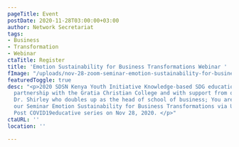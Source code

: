 ```yaml
---
pageTitle: Event
postDate: 2020-11-28T03:00:00+03:00
author: Network Secretariat
tags:
- Business
- Transformation
- Webinar
ctaTitle: Register
title: 'Emotion Sustainability for Business Transformations Webinar '
fImage: "/uploads/nov-28-zoom-seminar-emotion-sustainability-for-business-transformations-via-unsdgs-under-post-covid19-sdsn-r1-20201116-1.pdf"
featuredToggle: true
desc: "<p>2020 SDSN Kenya Youth Initiative Knowledge-based SDG education series: in
  partnership with the Gratia Christian College and with support from our Asia Ambassador
  Dr. Shirley who doubles up as the head of school of business; You are invited to
  our Seminar Emotion Sustainability for Business Transformations via UNSDGs under
  Post COVID19educative series on Nov 28, 2020. </p>"
ctaURL: ''
location: ''

---
```

